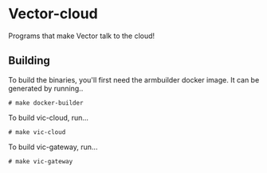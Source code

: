 # Vector-cloud

Programs that make Vector talk to the cloud!

## Building

To build the binaries, you'll first need the armbuilder docker image.  It can be generated by running..
```
# make docker-builder
```

To build vic-cloud, run...
```
# make vic-cloud
```

To build vic-gateway, run...
```
# make vic-gateway
```

